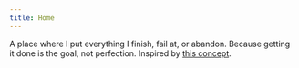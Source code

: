 ```yaml
---
title: Home
---
```


A place where I put everything I finish, fail at, or abandon. Because getting it done is the goal, not perfection. Inspired by [this concept](https://www.youtube.com/watch?v=bJQj1uKtnus).